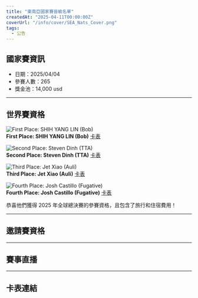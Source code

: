 ```yaml
---
title: "東南亞國家賽晉級名單"
createdAt: "2025-04-11T00:00:00Z"
coverUrl: "/info/cover/SEA_Nats_Cover.png"
tags:
  - 公告
---
```


## 國家賽資訊

- 日期：2025/04/04
- 參賽人數：265
- 獎金池：14,000 usd

---

## 世界賽資格

![First Place: SHIH YANG LIN (Bob)](/info/20250411_SEANat/Bob.jpg)  
**First Place: SHIH YANG LIN (Bob)** [卡表](https://shoutatyourdecks.com/decks/92c4f60a-1496-44b7-983a-b00c87a36e51)

![Second Place: Steven Dinh (TTA)](/info/20250411_SEANat/TTA.jpg)  
**Second Place: Steven Dinh (TTA)** [卡表](https://shoutatyourdecks.com/decks/718b9f9b-9c61-475a-9993-e043e00d65ff)

![Third Place: Jet Xiao (Auli)](/info/20250411_SEANat/Auli.jpg)  
**Third Place: Jet Xiao (Auli)** [卡表](https://shoutatyourdecks.com/decks/e1ebbfc2-2678-4b69-ac7a-153c1c03544b)

![Fourth Place: Josh Castillo (Fugative)](/info/20250411_SEANat/Fugative.jpg)  
**Fourth Place: Josh Castillo (Fugative)** [卡表](https://shoutatyourdecks.com/decks/7dbf1fb5-1aec-433c-a3ca-31d7ae6bb5ba)


恭喜他們獲得 2025 年全球總決賽的參賽資格，且包含了旅行和住宿費用！

---

## 邀請賽資格

---

## 賽事直播

---

## 卡表連結